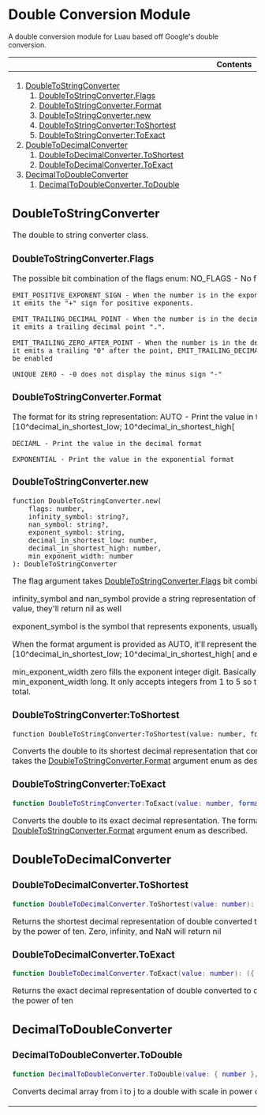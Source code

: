 # Double Conversion Module
A double conversion module for Luau based off Google's double conversion.


<table>
<thead><tr><th>Contents</th></tr></thead>
<tbody><tr><td>

1. [DoubleToStringConverter][DoubleToStringConverter]
	1. [DoubleToStringConverter.Flags][DoubleToStringConverter.Flags]
	2. [DoubleToStringConverter.Format][DoubleToStringConverter.Format]
	3. [DoubleToStringConverter.new][DoubleToStringConverter.new]
	4. [DoubleToStringConverter:ToShortest][DoubleToStringConverter:ToShortest]
	5. [DoubleToStringConverter:ToExact][DoubleToStringConverter:ToExact]
2. [DoubleToDecimalConverter][DoubleToDecimalConverter]
	1. [DoubleToDecimalConverter.ToShortest][DoubleToDecimalConverter.ToShortest]
	2. [DoubleToDecimalConverter.ToExact][DoubleToDecimalConverter.ToExact]
3. [DecimalToDoubleConverter][DecimalToDoubleConverter]
	1. [DecimalToDoubleConverter.ToDouble][DecimalToDoubleConverter.ToDouble]

## DoubleToStringConverter
[DoubleToStringConverter]: #user-content-doubletostringconverter
The double to string converter class.

### DoubleToStringConverter.Flags
[DoubleToStringConverter.Flags]: #user-content-doubletostringconverterflags
The possible bit combination of the flags enum:
	NO_FLAGS - No flags
	
	EMIT_POSITIVE_EXPONENT_SIGN - When the number is in the exponential format,
	it emits the "+" sign for positive exponents.
	
	EMIT_TRAILING_DECIMAL_POINT - When the number is in the decimal format,
	it emits a trailing decimal point ".".
	
	EMIT_TRAILING_ZERO_AFTER_POINT - When the number is in the decimal format,
	it emits a trailing "0" after the point, EMIT_TRAILING_DECIMAL_POINT must
	be enabled
	
	UNIQUE_ZERO - -0 does not display the minus sign "-"

### DoubleToStringConverter.Format
[DoubleToStringConverter.Format]: #user-content-doubletostringconverterformat
The format for its string representation:
	AUTO - Print the value in the decimal format if it's in the range of \[10^decimal_in_shortest_low; 10^decimal_in_shortest_high\[
	
	DECIAML - Print the value in the decimal format
	
	EXPONENTIAL - Print the value in the exponential format

### DoubleToStringConverter.new
[DoubleToStringConverter.new]: #user-content-doubletostringconverternew

```
function DoubleToStringConverter.new(
	flags: number,
	infinity_symbol: string?,
	nan_symbol: string?,
	exponent_symbol: string,
	decimal_in_shortest_low: number,
	decimal_in_shortest_high: number,
	min_exponent_width: number
): DoubleToStringConverter
```

The flag argument takes [DoubleToStringConverter.Flags][DoubleToStringConverter.Flags] bit combination

infinity_symbol and nan_symbol provide a string representation of these values, if these are nil then if you enter these value, they'll return nil as well

exponent_symbol is the symbol that represents exponents, usually 'e' or 'E'

When the format argument is provided as AUTO, it'll represent the numbers in decimal format if the range \[10^decimal_in_shortest_low; 10^decimal_in_shortest_high\[ and exponential otherwise

min_exponent_width zero fills the exponent integer digit. Basically, adding leading '0's to the exponent until it's at least min_exponent_width long. It only accepts integers from 1 to 5 so the exponent may never have more than 5 digits in total.

### DoubleToStringConverter:ToShortest
[DoubleToStringConverter:ToShortest]: #user-content-doubletostringconvertertoshortest

```
function DoubleToStringConverter:ToShortest(value: number, format: number?)
```

Converts the double to its shortest decimal representation that correctly represents the double.
The format argument takes the [DoubleToStringConverter.Format][DoubleToStringConverter.Format] argument enum as described.

### DoubleToStringConverter:ToExact
[DoubleToStringConverter:ToExact]: #user-content-doubletostringconvertertoexact

```lua
function DoubleToStringConverter:ToExact(value: number, format: number?)
```

Converts the double to its exact decimal representation.
The format argument takes the [DoubleToStringConverter.Format][DoubleToStringConverter.Format] argument enum as described.

## DoubleToDecimalConverter
[DoubleToDecimalConverter]: #user-content-doubletodecimalconverter

### DoubleToDecimalConverter.ToShortest
[DoubleToDecimalConverter.ToShortest]: #user-content-doubletodecimalconvertertoshortest

```lua
function DoubleToDecimalConverter.ToShortest(value: number): ({ number }?, number?, number?)
```

Returns the shortest decimal representation of double converted to decimal in array of table
with the length and scale by the power of ten. Zero, infinity, and NaN will return nil

### DoubleToDecimalConverter.ToExact
[DoubleToDecimalConverter.ToExact]: #user-content-doubletodecimalconvertertoexact

```lua
function DoubleToDecimalConverter.ToExact(value: number): ({ number }?, number?, number?)
```

Returns the exact decimal representation of double converted to decimal in array of table
with the length and scale by the power of ten


## DecimalToDoubleConverter
[DecimalToDoubleConverter]: #user-content-decimaltodoubleconverter

### DecimalToDoubleConverter.ToDouble
[DecimalToDoubleConverter.ToDouble]: #user-content-decimaltodoubletodouble

```lua
function DecimalToDoubleConverter.ToDouble(value: { number }, scale: number?, i: number?, j: number?): number?
```

Converts decimal array from i to j to a double with scale in power of tens
